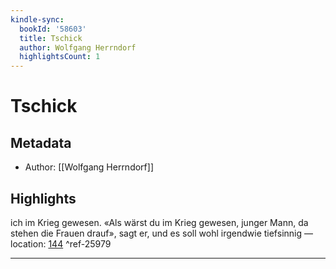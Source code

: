 ```yaml
---
kindle-sync:
  bookId: '58603'
  title: Tschick
  author: Wolfgang Herrndorf
  highlightsCount: 1
---
```

# Tschick
## Metadata
* Author: [[Wolfgang Herrndorf]]

## Highlights
ich im Krieg gewesen. «Als wärst du im Krieg gewesen, junger Mann, da stehen die Frauen drauf», sagt er, und es soll wohl irgendwie tiefsinnig — location: [144]() ^ref-25979

---
